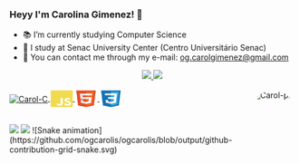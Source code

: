 ### Heyy I'm Carolina Gimenez! 👋

- 📚 I’m currently studying Computer Science
- 🏫 I study at Senac University Center (Centro Universitário Senac)
- 📧 You can contact me through my e-mail: og.carolgimenez@gmail.com
<div align="center">
  <a href="https://github.com/ogcarolis">
  <img height="180em" src="https://github-readme-stats.vercel.app/api?username=ogcarolis&show_icons=true&theme=dracula&include_all_commits=true&count_private=true"/>
  <img height="180em" src="https://github-readme-stats.vercel.app/api/top-langs/?username=ogcarolis&layout=compact&langs_count=7&theme=dracula"/>
</div>
  
<div style="display: inline_block"><br>
  <img align="center" alt="Carol-C" height="30" width="40" src="https://cdn.jsdelivr.net/gh/devicons/devicon/icons/c/c-original.svg">
  <img align="center" alt="Carol-Js" height="30" width="40" src="https://raw.githubusercontent.com/devicons/devicon/master/icons/javascript/javascript-plain.svg">
  <img align="center" alt="Carol-HTML" height="30" width="40" src="https://raw.githubusercontent.com/devicons/devicon/master/icons/html5/html5-original.svg">
  <img align="center" alt="Carol-CSS" height="30" width="40" src="https://raw.githubusercontent.com/devicons/devicon/master/icons/css3/css3-original.svg">
  <a href="https://picasion.com/"><img src="https://i.picasion.com/pic92/4f524b9e755bd3371c013d5091c38ca2.gif" align="right" alt="Carol-pic" height="150" style="border-radius:50px;" /></a><br /><a href="https://picasion.com/"></a>
</div> 
  
  
##
  
<div>
  <a href="https://www.instagram.com/og.carolis/" target="_blank"><img src="https://img.shields.io/badge/-Instagram-%23E4405F?style=for-the-badge&logo=instagram&logoColor=white" target="_blank"></a>
  <a href = "mailto:og.carolgimenez@gmail.com"><img src="https://img.shields.io/badge/-Gmail-%23333?style=for-the-badge&logo=gmail&logoColor=white" target="_blank"></a>
  ![Snake animation](https://github.com/ogcarolis/ogcarolis/blob/output/github-contribution-grid-snake.svg)
</div>

